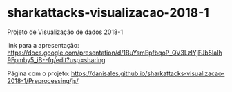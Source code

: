 # sharkattacks-visualizacao-2018-1

Projeto de Visualização de dados 2018-1

link para a apresentação: https://docs.google.com/presentation/d/1BuYsmEpfbqoP_QV3LzlYjFJb5IaIh9Fpmby5_iB--fg/edit?usp=sharing

Página com o projeto: https://danisales.github.io/sharkattacks-visualizacao-2018-1/Preprocessing/js/

